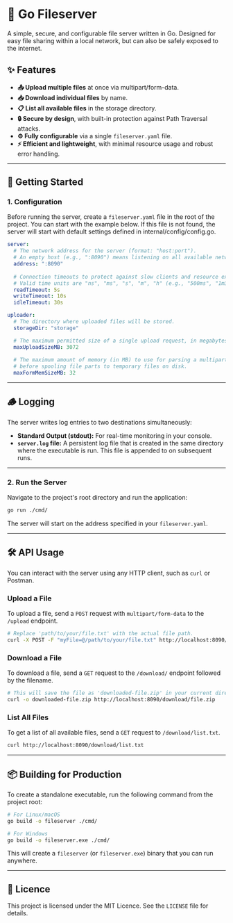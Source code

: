 # 📁 Go Fileserver

A simple, secure, and configurable file server written in Go. Designed for easy file sharing within a local network, but can also be safely exposed to the internet.

## ✨ Features

  * **📤 Upload multiple files** at once via multipart/form-data.
  * **📥 Download individual files** by name.
  * **📋 List all available files** in the storage directory.
  * **🔒 Secure by design**, with built-in protection against Path Traversal attacks.
  * **⚙️ Fully configurable** via a single `fileserver.yaml` file.
  * **⚡ Efficient and lightweight**, with minimal resource usage and robust error handling.

-----

## 🚀 Getting Started

### 1\. Configuration

Before running the server, create a `fileserver.yaml` file in the root of the project. You can start with the example below.
If this file is not found, the server will start with default settings defined in internal/config/config.go. 

```yaml
server:
  # The network address for the server (format: "host:port").
  # An empty host (e.g., ":8090") means listening on all available network interfaces (0.0.0.0).
  address: ":8090"
  
  # Connection timeouts to protect against slow clients and resource exhaustion.
  # Valid time units are "ns", "ms", "s", "m", "h" (e.g., "500ms", "1m30s").
  readTimeout: 5s
  writeTimeout: 10s
  idleTimeout: 30s

uploader:
  # The directory where uploaded files will be stored.
  storageDir: "storage"

  # The maximum permitted size of a single upload request, in megabytes (MB).
  maxUploadSizeMB: 3072 
  
  # The maximum amount of memory (in MB) to use for parsing a multipart form
  # before spooling file parts to temporary files on disk.
  maxFormMemSizeMB: 32
```

---
## 🪵 Logging

The server writes log entries to two destinations simultaneously:

* **Standard Output (stdout):** For real-time monitoring in your console.
* **`server.log` file:** A persistent log file that is created in the same directory where the executable is run. This file is appended to on subsequent runs.
---

### 2\. Run the Server

Navigate to the project's root directory and run the application:

```bash
go run ./cmd/
```

The server will start on the address specified in your `fileserver.yaml`.

-----

## 🛠️ API Usage

You can interact with the server using any HTTP client, such as `curl` or Postman.

### Upload a File

To upload a file, send a `POST` request with `multipart/form-data` to the `/upload` endpoint.

```bash
# Replace 'path/to/your/file.txt' with the actual file path.
curl -X POST -F "myFile=@/path/to/your/file.txt" http://localhost:8090/upload
```

### Download a File

To download a file, send a `GET` request to the `/download/` endpoint followed by the filename.

```bash
# This will save the file as 'downloaded-file.zip' in your current directory.
curl -o downloaded-file.zip http://localhost:8090/download/file.zip
```

### List All Files

To get a list of all available files, send a `GET` request to `/download/list.txt`.

```bash
curl http://localhost:8090/download/list.txt
```

-----

## 📦 Building for Production

To create a standalone executable, run the following command from the project root:

```bash
# For Linux/macOS
go build -o fileserver ./cmd/

# For Windows
go build -o fileserver.exe ./cmd/
```

This will create a `fileserver` (or `fileserver.exe`) binary that you can run anywhere.

-----

## 📜 Licence

This project is licensed under the MIT Licence. See the `LICENSE` file for details.